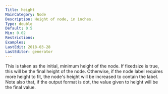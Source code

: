 ```yaml
---
Title: height
MainCategory: Node
Description: Height of node, in inches.
Type: double
Default: 0.5
Min: 0.02
Restrictions: 
Examples: 
LastEdit: 2018-03-28
LastEditor: generator
---
```


This is taken as the initial, minimum height of the node. If fixedsize is true, this will be the final height of the node. Otherwise, if the node label requires more height to fit, the node's height will be increased to contain the label. Note also that, if the output format is dot, the value given to height will be the final value.
